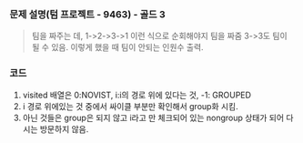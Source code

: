 ### 문제 설명(텀 프로젝트 - 9463) - 골드 3
> 팀을 짜주는 데, 1->2->3->1 이런 식으로 순회해야지 팀을 짜줌 3->3도 팀이 될 수 있음. 이렇게 했을 때 팀이 안되는 인원수 출력.
### 코드
1. visited 배열은 0:NOVIST, i:i의 경로 위에 있다는 것, -1: GROUPED
2. i 경로 위에있는 것 중에서 싸이클 부분만 확인해서 group화 시킴.
3. 아닌 것들은 group은 되지 않고 i라고 만 체크되어 있는 nongroup 상태가 되어 다시는 방문하지 않음.
